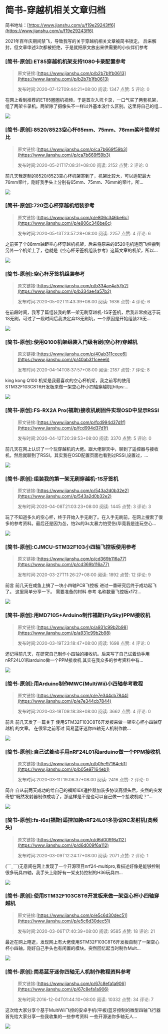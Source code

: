 # 简书-穿越机相关文章归档

简书地址：[https://www.jianshu.com/u/f19e29243ff6](https://www.jianshu.com/u/f19e29243ff6)

2021年百年庆期间禁飞，导致我写的关于穿越机相关文章被简书锁定。
后来解封，但文章申述3次都被拒绝，于是就把原文放出来供需要的小伙伴们参考

### [简书-原创]:ET85穿越机机架支持1080卡录配置参考

> 原文链接:[https://www.jianshu.com/p/b2b7b1fb0613](https://www.jianshu.com//p/b2b7b1fb0613)
>
> 发布时间:2020-07-12T09:44:21+08:00    阅读: 1347     点赞: 5    评论: 0 

在网上看到推荐的ET85圈圈机视频，于是首次入坑卡录，一口气买了两套机架，组了两架卡录机。两架除了摄像头不一样以外基本没什么区别。这里将自己的组...

![](https://upload-images.jianshu.io/upload_images/2675631-98971debddb9f780.jpg?imageMogr2/auto-orient/strip|imageView2/1/w/150/h/120)

### [简书-原创]:8520/8523空心杯65mm、75mm、76mm桨叶简单对比

> 原文链接:[https://www.jianshu.com/p/ca7b669f59b3](https://www.jianshu.com//p/ca7b669f59b3)
>
> 发布时间:2020-05-21T17:08:31+08:00    阅读: 2152     点赞: 2    评论: 0 

前几天我定制的8520/8523空心杯机架寄到了，机架比较大，可以适配最大76mm桨叶，刚好我手头上分别有65mm、75mm、76mm的桨叶。所...

![](https://upload-images.jianshu.io/upload_images/2675631-c220a303a298c6c0.jpg?imageMogr2/auto-orient/strip|imageView2/1/w/150/h/120)

### [简书-原创]:720空心杯穿越机组装参考

> 原文链接:[https://www.jianshu.com/p/e806c346be6c](https://www.jianshu.com//p/e806c346be6c)
>
> 发布时间:2020-05-13T23:57:28+08:00    阅读: 2257     点赞: 4    评论: 6 

之前买了个88mm轴距空心杯穿越机机架，后来将原来的8520电机连同飞控搬到另外一个机架上了，也就是《空心杯牙签机组装参考》这篇文章的机架，所以...

![](https://upload-images.jianshu.io/upload_images/2675631-b164aba4cd83fdfc.jpg?imageMogr2/auto-orient/strip|imageView2/1/w/150/h/120)

### [简书-原创]:空心杯牙签机组装参考

> 原文链接:[https://www.jianshu.com/p/b334ae4a57b2](https://www.jianshu.com//p/b334ae4a57b2)
>
> 发布时间:2020-05-02T11:43:39+08:00    阅读: 1636     点赞: 4    评论: 6 

在前段时间，我写了篇组装我的第一架无刷穿越机-1S牙签机，后我非常痴迷于玩1S无刷，可过了一段时间后我决定弃1S无刷坑，一个原因是开始组装2S无...

![](https://upload-images.jianshu.io/upload_images/2675631-a3d81998b0cabfed.jpg?imageMogr2/auto-orient/strip|imageView2/1/w/150/h/120)

### [简书-原创]:使用Q100机架组装入门级有刷(空心杯)穿越机

> 原文链接:[https://www.jianshu.com/p/40ab311ceee6](https://www.jianshu.com//p/40ab311ceee6)
>
> 发布时间:2020-04-14T08:37:57+08:00    阅读: 2187     点赞: 7    评论: 8 

king kong Q100 机架是我最喜欢的空心杯机架，我之前写的使用STM32F103C8T6开发板来做一架空心杯小四轴穿越机[https:...

![](https://upload-images.jianshu.io/upload_images/2675631-e446ae91fd0a6ebb.jpg?imageMogr2/auto-orient/strip|imageView2/1/w/150/h/120)

### [简书-原创]:FS-RX2A Pro(福斯)接收机刷固件实现OSD中显示RSSI

> 原文链接:[https://www.jianshu.com/p/fcd994d37d1f](https://www.jianshu.com//p/fcd994d37d1f)
>
> 发布时间:2020-04-12T20:39:53+08:00    阅读: 3370     点赞: 5    评论: 0 

前几天在网上认识了一个玩穿越机的大佬。跟大佬聊天中，聊到了遥控器与接收机，然后就聊到了RSSI。其实我在OSD配置页面也看到过RSSI,设置过，...

![](https://upload-images.jianshu.io/upload_images/2675631-fd4c3ff3fd5acd07.png?imageMogr2/auto-orient/strip|imageView2/1/w/300/h/240)

### [简书-原创]:组装我的第一架无刷穿越机-1S牙签机

> 原文链接:[https://www.jianshu.com/p/543a2d0b32e2](https://www.jianshu.com//p/543a2d0b32e2)
>
> 发布时间:2020-04-08T21:03:23+08:00    阅读: 1445     点赞: 3    评论: 3 

玩了不知道多久的空心杯，终于开始入手无刷了。在入手无刷前，在网上搜索了很多的参考资料。最后还是因为怂，怕2s的3s太暴力怕受伤(毕竟我是连玩空心...

![](https://upload-images.jianshu.io/upload_images/2675631-f33b36876fa2febf.png?imageMogr2/auto-orient/strip|imageView2/1/w/150/h/120)

### [简书-原创]:CJMCU-STM32F103小四轴飞控板使用参考

> 原文链接:[https://www.jianshu.com/p/cd369b116a77](https://www.jianshu.com//p/cd369b116a77)
>
> 发布时间:2020-03-27T11:26:27+08:00    阅读: 1892     点赞: 12    评论: 9 

前言 前几天在咸鱼上搞了一块小四轴PCB飞控板 进过一番研究后终于成功起飞了。 这里简单分享一下。 需要准备的材料 参考 名称数量飞控板x172...

![](https://upload-images.jianshu.io/upload_images/2675631-86771a1f58f2b232.png?imageMogr2/auto-orient/strip|imageView2/1/w/150/h/120)

### [简书-原创]:用MD7105+Arduino制作福斯(FlySky)PPM接收机

> 原文链接:[https://www.jianshu.com/p/a931c99b2b98](https://www.jianshu.com//p/a931c99b2b98)
>
> 发布时间:2020-03-19T23:18:47+08:00    阅读: 1698     点赞: 4    评论: 0 

还记得前几天，在研究自己制作小四轴的接收机。后来写了自己试着动手用nRF24L01和arduino做一个PPM接收机 其实在我众多的参考资料中有...

![](https://upload-images.jianshu.io/upload_images/2675631-bc7c98a5304827d0.png?imageMogr2/auto-orient/strip|imageView2/1/w/150/h/120)

### [简书-原创]:用Arduino制作MWC(MultiWii)小四轴参考教程

> 原文链接:[https://www.jianshu.com/p/e7e344cb7844](https://www.jianshu.com//p/e7e344cb7844)
>
> 发布时间:2020-03-18T09:18:38+08:00    阅读: 3662     点赞: 4    评论: 0 

前言 前几天发了一篇关于 使用STM32F103C8T6开发板来做一架空心杯小四轴穿越机 的文章。 在很早之前写过 简易蓝牙迷你四轴无人机制作教...

![](https://upload-images.jianshu.io/upload_images/2675631-c0bdef81a9063346.png?imageMogr2/auto-orient/strip|imageView2/1/w/150/h/120)

### [简书-原创]:自己试着动手用nRF24L01和arduino做一个PPM接收机

> 原文链接:[https://www.jianshu.com/p/b05e97164eb1](https://www.jianshu.com//p/b05e97164eb1)
>
> 发布时间:2020-03-11T19:06:37+08:00    阅读: 2416     点赞: 2    评论: 0 

简介 自从前两天成功的给自己的福斯I6X遥控器加装多协议高频头后，突然的突发奇想“既然发射器制作成功了，那这样是不是也可以自己做一个接收机呢？”...

![](https://upload-images.jianshu.io/upload_images/2675631-4169eebe07747a83.png?imageMogr2/auto-orient/strip|imageView2/1/w/300/h/240)

### [简书-原创]:fs-i6x(福斯)遥控加装nRF24L01多协议RC发射机(高频头)

> 原文链接:[https://www.jianshu.com/p/d6d009f6a112](https://www.jianshu.com//p/d6d009f6a112)
>
> 发布时间:2020-03-09T12:24:17+08:00    阅读: 2071     点赞: 2    评论: 1 

(￣_￣)无意间在网上发现了一个开源项目nrf24-multipro,看描述好像是能够控制很多玩具四轴，我手头上刚好有一架支持控制的H36玩具四...

![](https://upload-images.jianshu.io/upload_images/2675631-05a964acaa4aea12.png?imageMogr2/auto-orient/strip|imageView2/1/w/300/h/240)

### [简书-原创]:使用STM32F103C8T6开发板来做一架空心杯小四轴穿越机

> 原文链接:[https://www.jianshu.com/p/e5c6d30dec51](https://www.jianshu.com//p/e5c6d30dec51)
>
> 发布时间:2020-03-06T17:40:39+08:00    阅读: 9585     点赞: 18    评论: 21 

最近在网上瞎逛，发现网上有大佬使用STM32F103C8T6开发板自制了一架空心杯小四轴，刚好自己手头也有闲置的模块。突然回忆起当时制作Mult...

![](https://upload-images.jianshu.io/upload_images/2675631-47c8661e9ebd649f.png?imageMogr2/auto-orient/strip|imageView2/1/w/150/h/120)

### [简书-原创]:简易蓝牙迷你四轴无人机制作教程资料参考

> 原文链接:[https://www.jianshu.com/p/67c8efa1a906](https://www.jianshu.com//p/67c8efa1a906)
>
> 发布时间:2016-12-04T01:44:10+08:00    阅读: 10332     点赞: 34    评论: 7 

这次给大家分享个基于MultiWii飞控的安卓手机(平板)蓝牙控制的微型四轴飞行器 首先给大家分享一些我收集的一些参考资料 一些开源迷你多轴无人...

![](https://upload-images.jianshu.io/upload_images/2675631-b65aa5e4e9adc27e.jpg?imageMogr2/auto-orient/strip|imageView2/1/w/150/h/120)
